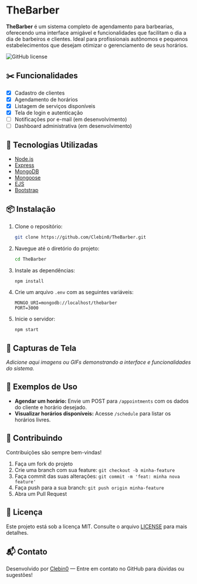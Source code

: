 
# TheBarber

**TheBarber** é um sistema completo de agendamento para barbearias, oferecendo uma interface amigável e funcionalidades que facilitam o dia a dia de barbeiros e clientes. Ideal para profissionais autônomos e pequenos estabelecimentos que desejam otimizar o gerenciamento de seus horários.

![GitHub license](https://img.shields.io/github/license/Clebin0/TheBarber)

## ✂️ Funcionalidades

- [x] Cadastro de clientes
- [x] Agendamento de horários
- [x] Listagem de serviços disponíveis
- [x] Tela de login e autenticação
- [ ] Notificações por e-mail (em desenvolvimento)
- [ ] Dashboard administrativa (em desenvolvimento)

## 🚀 Tecnologias Utilizadas

- [Node.js](https://nodejs.org/)
- [Express](https://expressjs.com/)
- [MongoDB](https://www.mongodb.com/)
- [Mongoose](https://mongoosejs.com/)
- [EJS](https://ejs.co/)
- [Bootstrap](https://getbootstrap.com/)

## 📦 Instalação

1. Clone o repositório:

   ```bash
   git clone https://github.com/Clebin0/TheBarber.git
   ```

2. Navegue até o diretório do projeto:

   ```bash
   cd TheBarber
   ```

3. Instale as dependências:

   ```bash
   npm install
   ```

4. Crie um arquivo `.env` com as seguintes variáveis:

   ```env
   MONGO_URI=mongodb://localhost/thebarber
   PORT=3000
   ```

5. Inicie o servidor:

   ```bash
   npm start
   ```

## 📸 Capturas de Tela

*Adicione aqui imagens ou GIFs demonstrando a interface e funcionalidades do sistema.*

## 🧪 Exemplos de Uso

- **Agendar um horário:**
  Envie um POST para `/appointments` com os dados do cliente e horário desejado.
- **Visualizar horários disponíveis:**
  Acesse `/schedule` para listar os horários livres.

## 🤝 Contribuindo

Contribuições são sempre bem-vindas!

1. Faça um fork do projeto
2. Crie uma branch com sua feature: `git checkout -b minha-feature`
3. Faça commit das suas alterações: `git commit -m 'feat: minha nova feature'`
4. Faça push para a sua branch: `git push origin minha-feature`
5. Abra um Pull Request

## 📄 Licença

Este projeto está sob a licença MIT. Consulte o arquivo [LICENSE](LICENSE) para mais detalhes.

## 📬 Contato

Desenvolvido por [Clebin0](https://github.com/Clebin0) — Entre em contato no GitHub para dúvidas ou sugestões!
